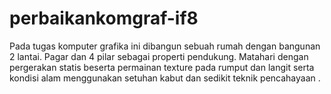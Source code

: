 perbaikankomgraf-if8
====================

Pada tugas komputer grafika ini dibangun sebuah rumah dengan bangunan 2 lantai.  Pagar dan 4 pilar sebagai properti pendukung. Matahari dengan pergerakan statis beserta permainan texture  pada rumput dan langit serta kondisi alam menggunakan setuhan kabut dan sedikit teknik pencahayaan .
